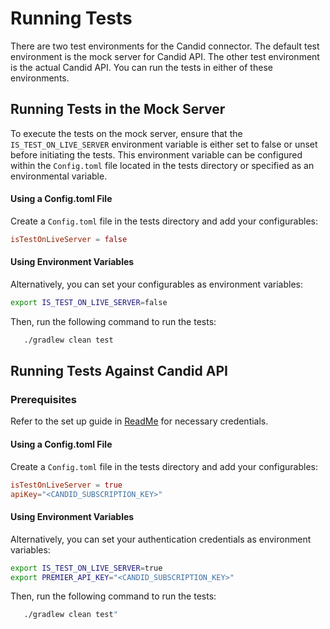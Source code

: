 # Running Tests

There are two test environments for the Candid connector. The default test environment is the mock server for Candid API. The other test environment is the actual Candid API. You can run the tests in either of these environments.

## Running Tests in the Mock Server

To execute the tests on the mock server, ensure that the `IS_TEST_ON_LIVE_SERVER` environment variable is either set to false or unset before initiating the tests. This environment variable can be configured within the `Config.toml` file located in the tests directory or specified as an environmental variable.

#### Using a Config.toml File

Create a `Config.toml` file in the tests directory and add your configurables:
```toml
isTestOnLiveServer = false
```

#### Using Environment Variables

Alternatively, you can set your configurables as environment variables:
```bash
export IS_TEST_ON_LIVE_SERVER=false
```

Then, run the following command to run the tests:
```bash
   ./gradlew clean test
```

## Running Tests Against Candid API

### Prerequisites

Refer to the set up guide in [ReadMe](../../../../README.md) for necessary credentials.

#### Using a Config.toml File

Create a `Config.toml` file in the tests directory and add your configurables:
```toml
isTestOnLiveServer = true
apiKey="<CANDID_SUBSCRIPTION_KEY>"
```

#### Using Environment Variables

Alternatively, you can set your authentication credentials as environment variables:
```bash
export IS_TEST_ON_LIVE_SERVER=true
export PREMIER_API_KEY="<CANDID_SUBSCRIPTION_KEY>"
```

Then, run the following command to run the tests:
```bash
   ./gradlew clean test"
```
